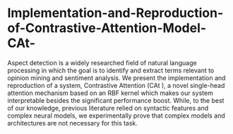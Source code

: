 # Implementation-and-Reproduction-of-Contrastive-Attention-Model-CAt-

Aspect detection is a widely researched field of natural language processing in
which the goal is to identify and extract terms relevant to opinion mining and
sentiment analysis. We present the implementation and reproduction of a system,
Contrastive Attention (CAt ), a novel single-head attention mechanism based
on an RBF kernel which makes our system interpretable besides the significant
performance boost. While, to the best of our knowledge, previous literature relied
on syntactic features and complex neural models, we experimentally prove that
complex models and architectures are not necessary for this task.
